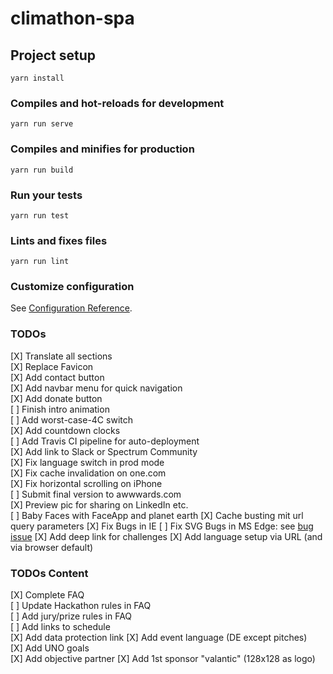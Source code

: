 # climathon-spa

## Project setup
```
yarn install
```

### Compiles and hot-reloads for development
```
yarn run serve
```

### Compiles and minifies for production
```
yarn run build
```

### Run your tests
```
yarn run test
```

### Lints and fixes files
```
yarn run lint
```

### Customize configuration
See [Configuration Reference](https://cli.vuejs.org/config/).

### TODOs
[X] Translate all sections  
[X] Replace Favicon  
[X] Add contact button  
[X] Add navbar menu for quick navigation  
[X] Add donate button  
[ ] Finish intro animation  
[ ] Add worst-case-4C switch  
[X] Add countdown clocks  
[ ] Add Travis CI pipeline for auto-deployment  
[X] Add link to Slack or Spectrum Community  
[X] Fix language switch in prod mode  
[X] Fix cache invalidation on one.com  
[X] Fix horizontal scrolling on iPhone  
[ ] Submit final version to awwwards.com  
[X] Preview pic for sharing on LinkedIn etc.  
[ ] Baby Faces with FaceApp and planet earth
[X] Cache busting mit url query parameters
[X] Fix Bugs in IE
[ ] Fix SVG Bugs in MS Edge: see [bug issue](https://github.com/vuetifyjs/vuetify/issues/6316)
[X] Add deep link for challenges
[X] Add language setup via URL (and via browser default)

### TODOs Content
[X] Complete FAQ  
[ ] Update Hackathon rules in FAQ  
[ ] Add jury/prize rules in FAQ  
[ ] Add links to schedule  
[X] Add data protection link
[X] Add event language (DE except pitches)  
[X] Add UNO goals  
[X] Add objective partner
[X] Add 1st sponsor "valantic" (128x128 as logo)  
